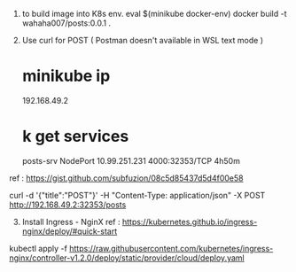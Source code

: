 1. to build image into K8s env.
   eval $(minikube docker-env)
   docker build -t wahaha007/posts:0.0.1 .

2. Use curl for POST ( Postman doesn't available in WSL text mode )
   # minikube ip
   192.168.49.2
   # k get services
   posts-srv NodePort 10.99.251.231 <none> 4000:32353/TCP 4h50m

ref : https://gist.github.com/subfuzion/08c5d85437d5d4f00e58

curl -d '{"title":"POST"}' -H "Content-Type: application/json" -X POST http://192.168.49.2:32353/posts

3. Install Ingress - NginX
   ref : https://kubernetes.github.io/ingress-nginx/deploy/#quick-start

kubectl apply -f https://raw.githubusercontent.com/kubernetes/ingress-nginx/controller-v1.2.0/deploy/static/provider/cloud/deploy.yaml
